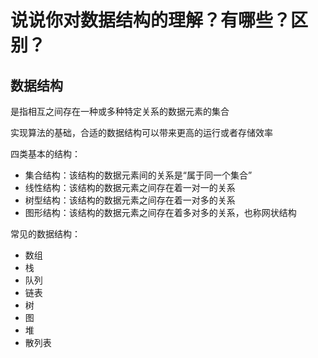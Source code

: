 # 说说你对数据结构的理解？有哪些？区别？

## 数据结构

是指相互之间存在一种或多种特定关系的数据元素的集合

实现算法的基础，合适的数据结构可以带来更高的运行或者存储效率

四类基本的结构：

- 集合结构：该结构的数据元素间的关系是“属于同一个集合”
- 线性结构：该结构的数据元素之间存在着一对一的关系
- 树型结构：该结构的数据元素之间存在着一对多的关系
- 图形结构：该结构的数据元素之间存在着多对多的关系，也称网状结构

常见的数据结构：

- 数组
- 栈
- 队列
- 链表
- 树
- 图
- 堆
- 散列表